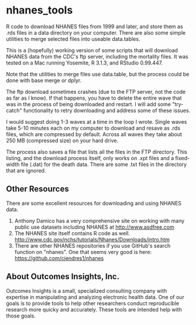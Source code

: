 # nhanes_tools
R code to download NHANES files from 1999 and later, and store them as .rds files in a data directory on your computer.  There are also some simple utilities to merge selected files into useable data.tables.  

This is a (hopefully) working version of some scripts that will download NHANES data from the CDC's ftp server, including the mortality files.  It was tested on a Mac running Yosemite, R 3.1.3, and RStudio 0.99.447.

Note that the utilities to merge files use data.table, but the process could be done with base merge or dplyr.

The ftp download sometimes crashes (due to the FTP server, not the code as far as I know).  If that happens, you have to delete the entire wave that was in the process of being downloaded and restart.  I will add some "try-catch" functionality to retry downloading and address some of these issues.

I would suggest doing 1-3 waves at a time in the loop I wrote.  Single waves take 5-10 minutes each on my computer to download and resave as .rds files, which are compressed by default.  Across all waves they take about 250 MB (compressed size) on your hard drive.

The process also saves a file that lists all the files in the FTP directory.  This listing, and the download process itself, only works on .xpt files and a fixed-width file (.dat) for the death data.  There are some .txt files in the directory that are ignored.  

## Other Resources  
There are some excellent resources for downloading and using NHANES data.  

1. Anthony Damico has a very comprehensive site on working with many public use datasets including NHANES at http://www.asdfree.com  
2. The NHANES site itself contains R code as well.  http://www.cdc.gov/nchs/tutorials/Nhanes/Downloads/intro.htm  
3. There are other NHANES repositories if you use GitHub's search function on "nhanes".  One that seems very good is here:  https://github.com/cjendres1/nhanes  

## About Outcomes Insights, Inc.
Outcomes Insights is a small, specialized consulting company with expertise in manipulating and analyzing electronic health data.  One of our goals is to provide tools to help other researchers conduct reproducible research more quicky and accurately.  These tools are intended help with those goals.
